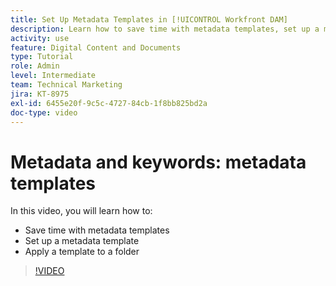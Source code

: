 ```yaml
---
title: Set Up Metadata Templates in [!UICONTROL Workfront DAM]
description: Learn how to save time with metadata templates, set up a metadata template, and apply a template to a folder in [!UICONTROL Workfront DAM].
activity: use
feature: Digital Content and Documents
type: Tutorial
role: Admin
level: Intermediate
team: Technical Marketing
jira: KT-8975
exl-id: 6455e20f-9c5c-4727-84cb-1f8bb825bd2a
doc-type: video
---
```

# Metadata and keywords: metadata templates

In this video, you will learn how to:

* Save time with metadata templates
* Set up a metadata template
* Apply a template to a folder

>[!VIDEO](https://video.tv.adobe.com/v/335238/?quality=12&learn=on)
